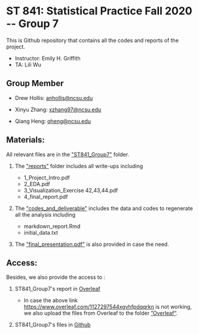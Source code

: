 # ST 841: Statistical Practice Fall 2020 -- Group 7
This is Github repository that contains all the codes and reports of the project.

* Instructor: Emily H. Griffith 
* TA:  Lili Wu

## Group Member 

* Drew Hollis: anhollis@ncsu.edu

* Xinyu Zhang: xzhang97@ncsu.edu

* Qiang Heng: qheng@ncsu.edu

## Materials:

All relevant files are in the ["ST841_Group7"](https://github.com/xinyuz1996/TAA_Consulting/tree/master/ST841_Group7) folder.

1. The ["reports"](https://github.com/xinyuz1996/TAA_Consulting/tree/master/ST841_Group7/reports) folder includes all write-ups including
	- 1_Project_Intro.pdf
	- 2_EDA.pdf
	- 3_Visualization_Exercise 42,43,44.pdf
	- 4_final_report.pdf

2. The ["codes_and_deliverable"](https://github.com/xinyuz1996/TAA_Consulting/tree/master/ST841_Group7/codes_and_deliverable) includes the data and codes to regenerate all the analysis including
	- markdown_report.Rmd
	- initial_data.txt

3. The ["final_presentation.pdf"](https://github.com/xinyuz1996/TAA_Consulting/blob/master/ST841_Group7/final_presentation.pdf) is also provided in case the need.

## Access:

Besides, we also provide the access to :

1. ST841_Group7's report in [Overleaf](https://www.overleaf.com/1127297544xgvhfpdqqrkn) 

 	* In case the above link https://www.overleaf.com/1127297544xgvhfpdqqrkn is not working, we also upload the files from Overleaf to the folder [”Overleaf“](https://github.com/xinyuz1996/TAA_Consulting/tree/master/ST841_Group7/Overleaf).
	
2. ST841_Group7's files in [Github](https://github.com/xinyuz1996/TAA_Consulting/tree/master/ST841_Group7) 
